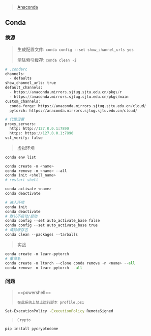 <!-- 
title: 00-Conda配置
sort: 
--> 

> [Anaconda](https://mirrors.tuna.tsinghua.edu.cn/anaconda/archive/?C=M&O=D)

## Conda

### 换源

> 生成配置文件: `conda config --set show_channel_urls yes`
>
> 清除索引缓存: `conda clean -i`

```python
# .condarc
channels:
  - defaults
show_channel_urls: true
default_channels:
  - https://anaconda.mirrors.sjtug.sjtu.edu.cn/pkgs/r
  - https://anaconda.mirrors.sjtug.sjtu.edu.cn/pkgs/main
custom_channels:
  conda-forge: https://anaconda.mirrors.sjtug.sjtu.edu.cn/cloud/
  pytorch: https://anaconda.mirrors.sjtug.sjtu.edu.cn/cloud/

# 代理设置
proxy_servers:
  http: http://127.0.0.1:7890
  https: https://127.0.0.1:7890
ssl_verify: false
```

> 虚拟环境

```powershell
conda env list

conda create -n <name>
conda remove -n <name> --all
conda init <shell_name>
# restart shell

conda activate <name>
conda deactivate

# 进入环境
conda init
conda deactivate
# 默认不启动/启动
conda config --set auto_activate_base false
conda config --set auto_activate_base true
# 清除缓存包
conda clean --packages --tarballs
```

> 实战

```python
conda create -n learn-pytorch
# 重命名
conda create -n ltorch --clone conda remove -n <name> --all
conda remove -n learn-pytorch --all
```

### 问题

> ==powershell==
>
> `在此系统上禁止运行脚本 profile.ps1`

```bash
Set-ExecutionPolicy -ExecutionPolicy RemoteSigned
```

> `Crypto`

```
pip install pycryptodome
```
